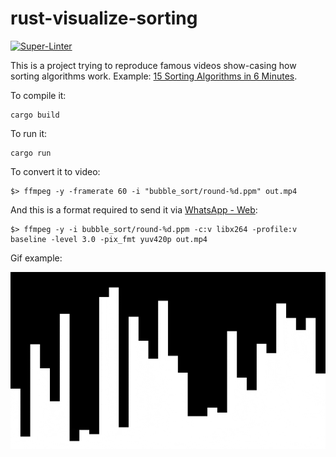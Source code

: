 # rust-visualize-sorting

[![Super-Linter](https://github.com/arghpy/rust-visualize-sorting/actions/workflows/manage_pull_requests.yaml/badge.svg)](https://github.com/marketplace/actions/super-linter)

This is a project trying to reproduce famous videos show-casing how sorting algorithms work.
Example: [15 Sorting Algorithms in 6 Minutes](https://www.youtube.com/watch?v=kPRA0W1kECg).

To compile it:

```console
cargo build
```

To run it:

```console
cargo run
```

To convert it to video:

```console
$> ffmpeg -y -framerate 60 -i "bubble_sort/round-%d.ppm" out.mp4
```

And this is a format required to send it via [WhatsApp - Web](https://web.whatsapp.com/):


```console
$> ffmpeg -y -i bubble_sort/round-%d.ppm -c:v libx264 -profile:v baseline -level 3.0 -pix_fmt yuv420p out.mp4
```

Gif example:

![Bubble sort](./assets/bubble_sort.gif)

